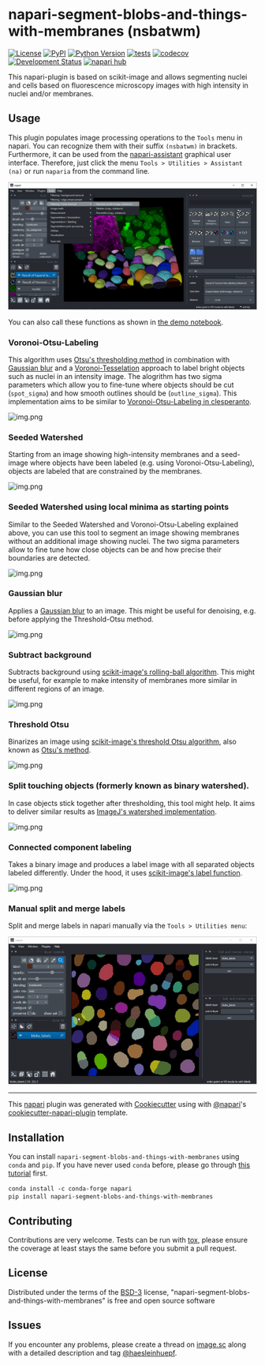 # napari-segment-blobs-and-things-with-membranes (nsbatwm)

[![License](https://img.shields.io/pypi/l/napari-segment-blobs-and-things-with-membranes.svg?color=green)](https://github.com/haesleinhuepf/napari-segment-blobs-and-things-with-membranes/raw/master/LICENSE)
[![PyPI](https://img.shields.io/pypi/v/napari-segment-blobs-and-things-with-membranes.svg?color=green)](https://pypi.org/project/napari-segment-blobs-and-things-with-membranes)
[![Python Version](https://img.shields.io/pypi/pyversions/napari-segment-blobs-and-things-with-membranes.svg?color=green)](https://python.org)
[![tests](https://github.com/haesleinhuepf/napari-segment-blobs-and-things-with-membranes/workflows/tests/badge.svg)](https://github.com/haesleinhuepf/napari-segment-blobs-and-things-with-membranes/actions)
[![codecov](https://codecov.io/gh/haesleinhuepf/napari-segment-blobs-and-things-with-membranes/branch/master/graph/badge.svg)](https://codecov.io/gh/haesleinhuepf/napari-segment-blobs-and-things-with-membranes)
[![Development Status](https://img.shields.io/pypi/status/napari-segment-blobs-and-things-with-membranes.svg)](https://en.wikipedia.org/wiki/Software_release_life_cycle#Alpha)
[![napari hub](https://img.shields.io/endpoint?url=https://api.napari-hub.org/shields/napari-segment-blobs-and-things-with-membranes)](https://napari-hub.org/plugins/napari-segment-blobs-and-things-with-membranes)

This napari-plugin is based on scikit-image and allows segmenting nuclei and cells based on fluorescence microscopy images with high intensity in nuclei and/or membranes.

## Usage

This plugin populates image processing operations to the `Tools` menu in napari.
You can recognize them with their suffix `(nsbatwm)` in brackets.
Furthermore, it can be used from the [napari-assistant](https://www.napari-hub.org/plugins/napari-assistant) graphical user interface. 
Therefore, just click the menu `Tools > Utilities > Assistant (na)` or run `naparia` from the command line.

![img.png](https://github.com/haesleinhuepf/napari-segment-blobs-and-things-with-membranes/raw/main/docs/tools_menu_screenshot.png)

You can also call these functions as shown in [the demo notebook](https://github.com/haesleinhuepf/napari-segment-blobs-and-things-with-membranes/blob/main/docs/demo.ipynb).

### Voronoi-Otsu-Labeling

This algorithm uses [Otsu's thresholding method](https://ieeexplore.ieee.org/document/4310076) in combination with 
[Gaussian blur](https://scikit-image.org/docs/dev/api/skimage.filters.html#skimage.filters.gaussian) and a 
[Voronoi-Tesselation](https://en.wikipedia.org/wiki/Voronoi_diagram) 
approach to label bright objects such as nuclei in an intensity image. The alogrithm has two sigma parameters which allow
you to fine-tune where objects should be cut (`spot_sigma`) and how smooth outlines should be (`outline_sigma`).
This implementation aims to be similar to [Voronoi-Otsu-Labeling in clesperanto](https://github.com/clEsperanto/pyclesperanto_prototype/blob/master/demo/segmentation/voronoi_otsu_labeling.ipynb).

![img.png](https://github.com/haesleinhuepf/napari-segment-blobs-and-things-with-membranes/raw/main/docs/voronoi_otsu_labeling.png)

### Seeded Watershed

Starting from an image showing high-intensity membranes and a seed-image where objects have been labeled (e.g. using Voronoi-Otsu-Labeling),
objects are labeled that are constrained by the membranes.

![img.png](https://github.com/haesleinhuepf/napari-segment-blobs-and-things-with-membranes/raw/main/docs/seeded_watershed.png)

### Seeded Watershed using local minima as starting points

Similar to the Seeded Watershed and Voronoi-Otsu-Labeling explained above, you can use this tool to segment an image
showing membranes without an additional image showing nuclei. The two sigma parameters allow to fine tune how close 
objects can be and how precise their boundaries are detected.

![img.png](https://github.com/haesleinhuepf/napari-segment-blobs-and-things-with-membranes/raw/main/docs/local_minima_seeded_watershed.png)

### Gaussian blur

Applies a [Gaussian blur](https://scikit-image.org/docs/dev/api/skimage.filters.html#skimage.filters.gaussian) to an
image. This might be useful for denoising, e.g. before applying the Threshold-Otsu method.

![img.png](https://github.com/haesleinhuepf/napari-segment-blobs-and-things-with-membranes/raw/main/docs/gaussian_blur.png)

### Subtract background

Subtracts background using [scikit-image's rolling-ball algorithm](https://scikit-image.org/docs/stable/auto_examples/segmentation/plot_rolling_ball.html). 
This might be useful, for example to make intensity of membranes more similar in different regions of an image.

![img.png](https://github.com/haesleinhuepf/napari-segment-blobs-and-things-with-membranes/raw/main/docs/subtract_background.png)

### Threshold Otsu

Binarizes an image using [scikit-image's threshold Otsu algorithm](https://scikit-image.org/docs/dev/auto_examples/segmentation/plot_thresholding.html), also known as 
[Otsu's method](https://ieeexplore.ieee.org/document/4310076).

![img.png](https://github.com/haesleinhuepf/napari-segment-blobs-and-things-with-membranes/raw/main/docs/threshold_otsu.png)

### Split touching objects (formerly known as binary watershed).

In case objects stick together after thresholding, this tool might help.
It aims to deliver similar results as [ImageJ's watershed implementation](https://imagej.nih.gov/ij/docs/menus/process.html#watershed).

![img.png](https://github.com/haesleinhuepf/napari-segment-blobs-and-things-with-membranes/raw/main/docs/binary_watershed.png)

### Connected component labeling

Takes a binary image and produces a label image with all separated objects labeled differently. Under the hood, it uses
[scikit-image's label function](https://scikit-image.org/docs/dev/auto_examples/segmentation/plot_label.html).

![img.png](https://github.com/haesleinhuepf/napari-segment-blobs-and-things-with-membranes/raw/main/docs/connected_component_labeling.png)

### Manual split and merge labels

Split and merge labels in napari manually via the `Tools > Utilities menu`:

![](https://github.com/haesleinhuepf/napari-segment-blobs-and-things-with-membranes/raw/main/docs/split_and_merge_demo.gif)

----------------------------------

This [napari] plugin was generated with [Cookiecutter] using with [@napari]'s [cookiecutter-napari-plugin] template.

## Installation

You can install `napari-segment-blobs-and-things-with-membranes` using `conda` and `pip`.
If you have never used `conda` before, please go through [this tutorial](https://biapol.github.io/blog/johannes_mueller/anaconda_getting_started/) first.

    conda install -c conda-forge napari
    pip install napari-segment-blobs-and-things-with-membranes

## Contributing

Contributions are very welcome. Tests can be run with [tox], please ensure
the coverage at least stays the same before you submit a pull request.

## License

Distributed under the terms of the [BSD-3] license,
"napari-segment-blobs-and-things-with-membranes" is free and open source software

## Issues

If you encounter any problems, please create a thread on [image.sc] along with a detailed description and tag [@haesleinhuepf].

[napari]: https://github.com/napari/napari
[Cookiecutter]: https://github.com/audreyr/cookiecutter
[@napari]: https://github.com/napari
[MIT]: http://opensource.org/licenses/MIT
[BSD-3]: http://opensource.org/licenses/BSD-3-Clause
[GNU GPL v3.0]: http://www.gnu.org/licenses/gpl-3.0.txt
[GNU LGPL v3.0]: http://www.gnu.org/licenses/lgpl-3.0.txt
[Apache Software License 2.0]: http://www.apache.org/licenses/LICENSE-2.0
[Mozilla Public License 2.0]: https://www.mozilla.org/media/MPL/2.0/index.txt
[cookiecutter-napari-plugin]: https://github.com/napari/cookiecutter-napari-plugin

[file an issue]: https://github.com/haesleinhuepf/napari-segment-blobs-and-things-with-membranes/issues

[napari]: https://github.com/napari/napari
[tox]: https://tox.readthedocs.io/en/latest/
[pip]: https://pypi.org/project/pip/
[PyPI]: https://pypi.org/

[image.sc]: https://image.sc
[@haesleinhuepf]: https://twitter.com/haesleinhuepf
